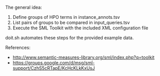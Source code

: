 The general idea:

1. Define groups of HPO terms in instance_annots.tsv
2. List pairs of groups to be compared in input_queries.tsv
3. Execute the SML Toolkit with the included XML configuration file

doit.sh automates these steps for the provided example data.

References:
* http://www.semantic-measures-library.org/sml/index.php?q=toolkit
* https://groups.google.com/d/msg/sml-support/CzhS5cRTapE/KcHcKLkKxUsJ

